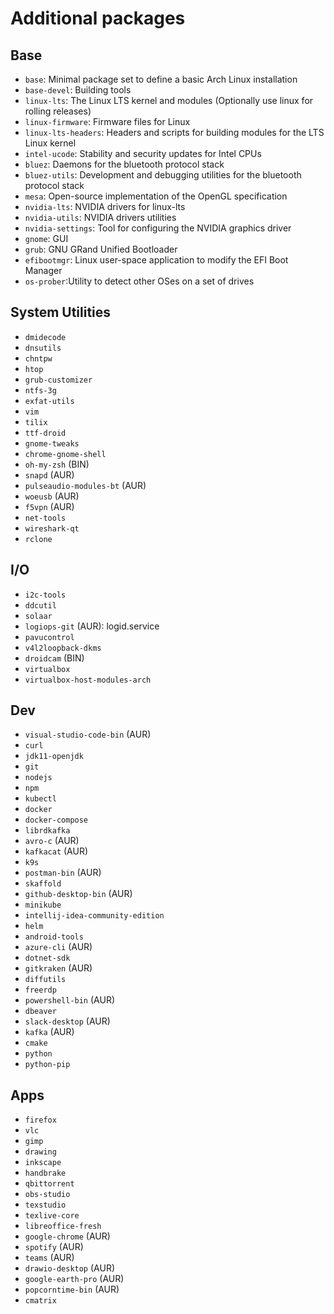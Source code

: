 # Additional packages

## Base

- `base`: Minimal package set to define a basic Arch Linux installation
- `base-devel`: Building tools
- `linux-lts`: The Linux LTS kernel and modules (Optionally use linux for rolling releases)
- `linux-firmware`: Firmware files for Linux
- `linux-lts-headers`: Headers and scripts for building modules for the LTS Linux kernel
- `intel-ucode`: Stability and security updates for Intel CPUs
- `bluez`: Daemons for the bluetooth protocol stack
- `bluez-utils`: Development and debugging utilities for the bluetooth protocol stack
- `mesa`: Open-source implementation of the OpenGL specification
- `nvidia-lts`: NVIDIA drivers for linux-lts
- `nvidia-utils`: NVIDIA drivers utilities
- `nvidia-settings`: Tool for configuring the NVIDIA graphics driver
- `gnome`: GUI
- `grub`: GNU GRand Unified Bootloader
- `efibootmgr`: Linux user-space application to modify the EFI Boot Manager
- `os-prober`:Utility to detect other OSes on a set of drives

## System Utilities

- `dmidecode`
- `dnsutils`
- `chntpw`
- `htop`
- `grub-customizer`
- `ntfs-3g`
- `exfat-utils`
- `vim`
- `tilix`
- `ttf-droid`
- `gnome-tweaks`
- `chrome-gnome-shell`
- `oh-my-zsh` (BIN)
- `snapd` (AUR)
- `pulseaudio-modules-bt` (AUR)
- `woeusb` (AUR)
- `f5vpn` (AUR)
- `net-tools`
- `wireshark-qt`
- `rclone`

## I/O

- `i2c-tools`
- `ddcutil`
- `solaar`
- `logiops-git` (AUR): logid.service
- `pavucontrol`
- `v4l2loopback-dkms`
- `droidcam` (BIN)
- `virtualbox`
- `virtualbox-host-modules-arch`

## Dev

- `visual-studio-code-bin` (AUR)
- `curl`
- `jdk11-openjdk`
- `git`
- `nodejs`
- `npm`
- `kubectl`
- `docker`
- `docker-compose`
- `librdkafka`
- `avro-c` (AUR)
- `kafkacat` (AUR)
- `k9s`
- `postman-bin` (AUR)
- `skaffold`
- `github-desktop-bin` (AUR)
- `minikube`
- `intellij-idea-community-edition`
- `helm`
- `android-tools`
- `azure-cli` (AUR)
- `dotnet-sdk`
- `gitkraken` (AUR)
- `diffutils`
- `freerdp`
- `powershell-bin` (AUR)
- `dbeaver`
- `slack-desktop` (AUR)
- `kafka` (AUR)
- `cmake`
- `python`
- `python-pip`

## Apps

- `firefox`
- `vlc`
- `gimp`
- `drawing`
- `inkscape`
- `handbrake`
- `qbittorrent`
- `obs-studio`
- `texstudio`
- `texlive-core`
- `libreoffice-fresh`
- `google-chrome` (AUR)
- `spotify` (AUR)
- `teams` (AUR)
- `drawio-desktop` (AUR)
- `google-earth-pro` (AUR)
- `popcorntime-bin` (AUR)
- `cmatrix`
